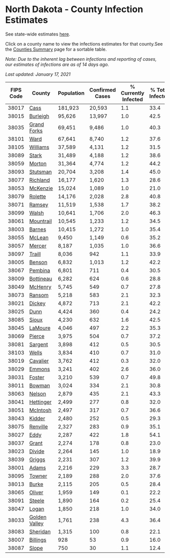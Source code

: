 # North Dakota - County Infection Estimates

See state-wide estimates [here](/infections/us-nd).

Click on a county name to view the infections estimates for that county.See the [Counties Summary](/infections/summary-counties) page for a sortable table.

*Note: Due to the inherent lag between infections and reporting of cases, our estimates of infections are as of 14 days ago.*

*Last updated: January 17, 2021*

|   FIPS Code |                         County |   Population |   Confirmed Cases |   % Currently Infected |   % Total Infected |
|-------------|--------------------------------|--------------|-------------------|------------------------|--------------------|
|       38017 |                   [Cass](cass) |      181,923 |            20,593 |                    1.1 |               33.4 |
|       38015 |           [Burleigh](burleigh) |       95,626 |            13,997 |                    1.0 |               42.5 |
|       38035 |     [Grand Forks](grand-forks) |       69,451 |             9,486 |                    1.0 |               40.3 |
|       38101 |                   [Ward](ward) |       67,641 |             8,740 |                    1.2 |               37.6 |
|       38105 |           [Williams](williams) |       37,589 |             4,131 |                    1.2 |               31.5 |
|       38089 |                 [Stark](stark) |       31,489 |             4,188 |                    1.2 |               38.6 |
|       38059 |               [Morton](morton) |       31,364 |             4,774 |                    1.2 |               44.2 |
|       38093 |           [Stutsman](stutsman) |       20,704 |             3,208 |                    1.4 |               45.0 |
|       38077 |           [Richland](richland) |       16,177 |             1,620 |                    1.3 |               28.6 |
|       38053 |           [McKenzie](mckenzie) |       15,024 |             1,089 |                    1.0 |               21.0 |
|       38079 |             [Rolette](rolette) |       14,176 |             2,028 |                    2.8 |               40.8 |
|       38071 |               [Ramsey](ramsey) |       11,519 |             1,538 |                    1.7 |               38.2 |
|       38099 |                 [Walsh](walsh) |       10,641 |             1,706 |                    2.0 |               46.3 |
|       38061 |         [Mountrail](mountrail) |       10,545 |             1,233 |                    1.2 |               34.5 |
|       38003 |               [Barnes](barnes) |       10,415 |             1,272 |                    1.0 |               35.4 |
|       38055 |               [McLean](mclean) |        9,450 |             1,149 |                    0.6 |               35.2 |
|       38057 |               [Mercer](mercer) |        8,187 |             1,035 |                    1.0 |               36.6 |
|       38097 |               [Traill](traill) |        8,036 |               942 |                    1.1 |               33.9 |
|       38005 |               [Benson](benson) |        6,832 |             1,013 |                    1.2 |               42.2 |
|       38067 |             [Pembina](pembina) |        6,801 |               711 |                    0.4 |               30.5 |
|       38009 |         [Bottineau](bottineau) |        6,282 |               624 |                    0.6 |               28.8 |
|       38049 |             [McHenry](mchenry) |        5,745 |               549 |                    0.7 |               27.8 |
|       38073 |               [Ransom](ransom) |        5,218 |               583 |                    2.1 |               32.3 |
|       38021 |               [Dickey](dickey) |        4,872 |               713 |                    2.1 |               42.2 |
|       38025 |                   [Dunn](dunn) |        4,424 |               360 |                    0.4 |               24.2 |
|       38085 |                 [Sioux](sioux) |        4,230 |               632 |                    1.6 |               42.5 |
|       38045 |             [LaMoure](lamoure) |        4,046 |               497 |                    2.2 |               35.3 |
|       38069 |               [Pierce](pierce) |        3,975 |               504 |                    0.7 |               37.2 |
|       38081 |             [Sargent](sargent) |        3,898 |               412 |                    0.5 |               30.5 |
|       38103 |                 [Wells](wells) |        3,834 |               410 |                    0.7 |               31.0 |
|       38019 |           [Cavalier](cavalier) |        3,762 |               412 |                    0.3 |               32.0 |
|       38029 |               [Emmons](emmons) |        3,241 |               402 |                    2.6 |               36.0 |
|       38031 |               [Foster](foster) |        3,210 |               539 |                    0.7 |               49.8 |
|       38011 |               [Bowman](bowman) |        3,024 |               334 |                    2.1 |               30.8 |
|       38063 |               [Nelson](nelson) |        2,879 |               435 |                    2.1 |               43.3 |
|       38041 |         [Hettinger](hettinger) |        2,499 |               277 |                    0.8 |               32.0 |
|       38051 |           [McIntosh](mcintosh) |        2,497 |               317 |                    0.7 |               36.6 |
|       38043 |               [Kidder](kidder) |        2,480 |               252 |                    0.5 |               29.3 |
|       38075 |           [Renville](renville) |        2,327 |               283 |                    0.9 |               35.1 |
|       38027 |                   [Eddy](eddy) |        2,287 |               422 |                    1.8 |               54.1 |
|       38037 |                 [Grant](grant) |        2,274 |               178 |                    0.8 |               23.0 |
|       38023 |               [Divide](divide) |        2,264 |               145 |                    1.0 |               18.9 |
|       38039 |               [Griggs](griggs) |        2,231 |               307 |                    1.2 |               39.9 |
|       38001 |                 [Adams](adams) |        2,216 |               229 |                    3.3 |               28.7 |
|       38095 |               [Towner](towner) |        2,189 |               288 |                    2.0 |               37.6 |
|       38013 |                 [Burke](burke) |        2,115 |               205 |                    0.5 |               28.4 |
|       38065 |               [Oliver](oliver) |        1,959 |               149 |                    0.1 |               22.2 |
|       38091 |               [Steele](steele) |        1,890 |               164 |                    0.2 |               25.4 |
|       38047 |                 [Logan](logan) |        1,850 |               218 |                    1.0 |               34.0 |
|       38033 | [Golden Valley](golden-valley) |        1,761 |               238 |                    4.3 |               36.4 |
|       38083 |           [Sheridan](sheridan) |        1,315 |               100 |                    0.8 |               22.1 |
|       38007 |           [Billings](billings) |          928 |                53 |                    0.9 |               16.0 |
|       38087 |                 [Slope](slope) |          750 |                30 |                    1.1 |               12.4 |